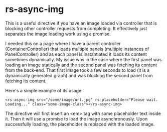 # rs-async-img

This is a useful directive if you have an image loaded via controller that is blocking other controller requests from completing. It effectively just separates the image loading work using a promise.

I needed this on a page where I have a parent controller (ContainerController) that loads multiple panels (multiple instances of PanelController) and as each panel is instantiated it loads its content sometimes dynamically. My issue was in the case where the first panel was loading an image statically and the second panel was fetching its content from the back-end. That first image took a few seconds to load (it is a dynamically generated graph) and was blocking the second panel from fetching its content.

Here's a simple example of its usage:

``<rs-async-img src="/some/image/url.jpg" rs-placeholder="Please wait. Loading..." class="some-image-class"></rs-async-img>``

The directive will first insert an &lt;em&gt; tag with some placeholder text inside it. Then it will use a promise to load the image asynchronously. Upon successfully loading, the placeholder is replaced with the loaded image.
